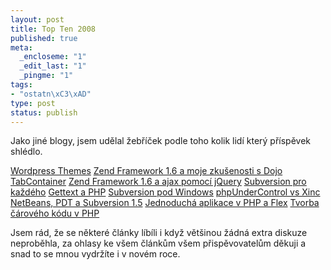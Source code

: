 ```yaml
--- 
layout: post
title: Top Ten 2008
published: true
meta: 
  _encloseme: "1"
  _edit_last: "1"
  _pingme: "1"
tags: 
- "ostatn\xC3\xAD"
type: post
status: publish
---
```

Jako jiné blogy, jsem udělal žebříček podle toho kolik lidí který příspěvek shlédlo.

<a href="http://blog.prskavec.net/2008/04/wordpress-themes/">Wordpress Themes</a>
<a href="http://blog.prskavec.net/2008/09/zend-framework-16-a-moje-zkuenosti-s-dojo-tabcontainer/">Zend Framework 1.6 a moje zkušenosti s Dojo TabContainer</a>
<a href="http://blog.prskavec.net/2008/09/zend-framework-16-a-ajax-pomoc-jquery/">Zend Framework 1.6 a ajax pomocí jQuery</a>
<a href="http://blog.prskavec.net/2008/07/subversion-pro-kazdho/">Subversion pro každého</a>
<a href="http://blog.prskavec.net/2008/07/gettext-a-php/">Gettext a PHP</a>
<a href="http://blog.prskavec.net/2008/03/subversion-pod-windows/">Subversion pod Windows</a>
<a href="http://blog.prskavec.net/2008/11/phpundercontrol-vs-xinc/">phpUnderControl vs Xinc</a>
<a href="http://blog.prskavec.net/2008/07/netbeans-pdt-a-subversion-15/">NetBeans, PDT a Subversion 1.5</a>
<a href="http://blog.prskavec.net/2008/06/jednoduch-aplikace-v-php-a-flex/">Jednoduchá aplikace v PHP a Flex</a>
<a href="http://blog.prskavec.net/2007/11/tvorba-caroveho-kodu-v-php/">Tvorba čárového kódu v PHP</a>

Jsem rád, že se některé články líbíli i když většinou žádná extra diskuze neproběhla, za ohlasy ke všem článkům všem přispěvovatelům děkuji a snad to se mnou vydržíte i v novém roce.
